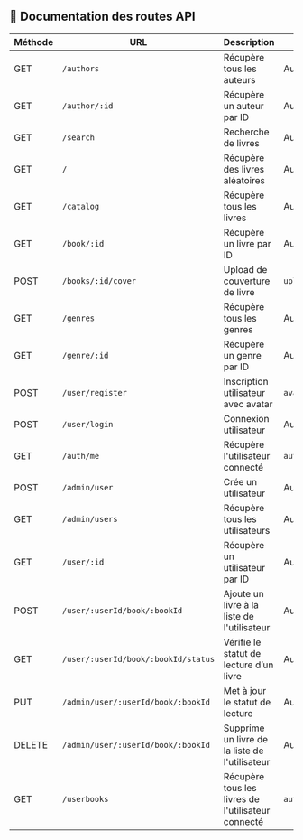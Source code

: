 ## 📘 Documentation des routes API

| Méthode | URL | Description | Middleware(s) |
|--------|-----|-------------|----------------|
| GET | `/authors` | Récupère tous les auteurs | Aucun |
| GET | `/author/:id` | Récupère un auteur par ID | Aucun |
| GET | `/search` | Recherche de livres | Aucun |
| GET | `/` | Récupère des livres aléatoires | Aucun |
| GET | `/catalog` | Récupère tous les livres | Aucun |
| GET | `/book/:id` | Récupère un livre par ID | Aucun |
| POST | `/books/:id/cover` | Upload de couverture de livre | `upload.single('cover')` |
| GET | `/genres` | Récupère tous les genres | Aucun |
| GET | `/genre/:id` | Récupère un genre par ID | Aucun |
| POST | `/user/register` | Inscription utilisateur avec avatar | `avatarUpload.single('avatar')` |
| POST | `/user/login` | Connexion utilisateur | Aucun |
| GET | `/auth/me` | Récupère l'utilisateur connecté | `authenticate` |
| POST | `/admin/user` | Crée un utilisateur | Aucun |
| GET | `/admin/users` | Récupère tous les utilisateurs | Aucun |
| GET | `/user/:id` | Récupère un utilisateur par ID | Aucun |
| POST | `/user/:userId/book/:bookId` | Ajoute un livre à la liste de l'utilisateur | Aucun |
| GET | `/user/:userId/book/:bookId/status` | Vérifie le statut de lecture d’un livre | Aucun |
| PUT | `/admin/user/:userId/book/:bookId` | Met à jour le statut de lecture | Aucun |
| DELETE | `/admin/user/:userId/book/:bookId` | Supprime un livre de la liste de l'utilisateur | Aucun |
| GET | `/userbooks` | Récupère tous les livres de l'utilisateur connecté | `authenticate` |

<!-- Ceci est juste un premier tableau simplement pour nous mettre sur la voie d'une bonne documentation , tout à fait modifiable....-->
